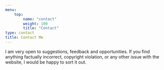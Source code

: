 ```yaml
---
menu:
    top:
        name: "contact"
        weight: 100
        title: "Contact"
type: contact
title: Contact Me
---
```


I am very open to suggestions, feedback and opportunities. If you find anything factually incorrect, copyright violation, or any other issue with the website, I would be happy to sort it out.
